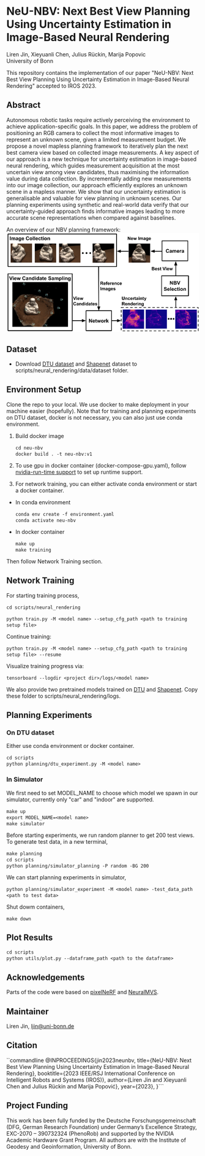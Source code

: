 # NeU-NBV: Next Best View Planning Using Uncertainty Estimation in Image-Based Neural Rendering

Liren Jin, Xieyuanli Chen, Julius Rückin, Marija Popovic<br>
University of Bonn

This repository contains the implementation of our paper "NeU-NBV: Next Best View Planning Using Uncertainty Estimation in Image-Based Neural Rendering" accepted to IROS 2023.

## Abstract

Autonomous robotic tasks require actively perceiving the environment to achieve application-specific goals. In this paper, we address the problem of positioning an RGB camera to collect the most informative images to represent an unknown scene, given a limited measurement budget. We propose a novel mapless planning framework to iteratively plan the next best camera view based on collected image measurements. A key aspect of our approach is a new technique for uncertainty estimation in image-based neural rendering, which guides measurement acquisition at the most uncertain view among view candidates, thus maximising the information value during data collection. By incrementally adding new measurements into our image collection, our approach efficiently explores an unknown scene in a mapless manner. We show that our uncertainty estimation is generalisable and valuable for view planning in unknown scenes. Our planning experiments using synthetic and real-world data verify that our uncertainty-guided approach finds informative images leading to more accurate scene representations when compared against baselines.

An overview of our NBV planning framework:
![Framework](media/images/framework.png)

## Dataset
- Download [DTU dataset](https://phenoroam.phenorob.de/file-uploader/download/public/953455041-dtu_dataset.zip) and [Shapenet](https://phenoroam.phenorob.de/file-uploader/download/public/731944960-shapenet.zip) dataset to scripts/neural_rendering/data/dataset folder.

## Environment Setup
Clone the repo to your local. We use docker to make deployment in your machine easier (hopefully). Note that for training and planning experiments on DTU dataset, docker is not necessary, you can also just use conda environment.

1. Build docker image
    ```commandline
    cd neu-nbv
    docker build . -t neu-nbv:v1
    ```
2. To use gpu in docker container (docker-compose-gpu.yaml), follow [nvidia-run-time support](https://nvidia.github.io/nvidia-container-runtime/) to set up runtime support.

3. For network training, you can either activate conda environment or start a docker container.
 - In conda environment
    ```commandline
    conda env create -f environment.yaml
    conda activate neu-nbv
    ```
 - In docker container
    ```commandline
    make up
    make training
    ```
Then follow Network Training section.

## Network Training
For starting training process,
```commandline
cd scripts/neural_rendering
```
```commandline
python train.py -M <model name> --setup_cfg_path <path to training setup file>
```
Continue training:
```commandline
python train.py -M <model name> --setup_cfg_path <path to training setup file> --resume
```
Visualize training progress via:
``` commandline
tensorboard --logdir <project dir>/logs/<model name>
```

We also provide two pretrained models trained on [DTU](https://phenoroam.phenorob.de/file-uploader/download/public/195880506-dtu_training.zip) and [Shapenet](https://phenoroam.phenorob.de/file-uploader/download/public/196062945-shapenet_training.zip). Copy these folder to scripts/neural_rendering/logs.

## Planning Experiments
### On DTU dataset
Either use conda environment or docker container. 
```commandline
cd scripts
python planning/dtu_experiment.py -M <model name>
```
### In Simulator
We first need to set MODEL_NAME to choose which model we spawn in our simulator, currently only "car" and "indoor" are supported. 
```commandline
make up
export MODEL_NAME=<model name>
make simulator
```
Before starting experiments, we run random planner to get 200 test views. To generate test data, in a new terminal,
```commandline
make planning 
cd scripts
python planning/simulator_planning -P random -BG 200
```
We can start planning experiments in simulator, 
```commandline
python planning/simulator_experiment -M <model name> -test_data_path <path to test data>
```
Shut dowm containers,
```commandline
make down
```

## Plot Results
```commandline
cd scripts
python utils/plot.py --dataframe_path <path to the dataframe>
```

## Acknowledgements
Parts of the code were based on [pixelNeRF](https://github.com/sxyu/pixel-nerf.git) and [NeuralMVS](https://github.com/AIS-Bonn/neural_mvs.git).

## Maintainer
Liren Jin, ljin@uni-bonn.de

## Citation
``commandline
@INPROCEEDINGS{jin2023neunbv,
      title={NeU-NBV: Next Best View Planning Using Uncertainty Estimation in Image-Based Neural Rendering}, 
      booktitle={2023 IEEE/RSJ International Conference on Intelligent Robots and Systems (IROS)}, 
      author={Liren Jin and Xieyuanli Chen and Julius Rückin and Marija Popović},
      year={2023},
}```

## Project Funding
This work has been fully funded by the Deutsche Forschungsgemeinschaft (DFG, German Research Foundation) under Germany’s Excellence Strategy, EXC-2070 – 390732324 (PhenoRob) and supported by the NVIDIA Academic Hardware Grant Program. All authors are with the Institute of Geodesy and Geoinformation, University of Bonn.

